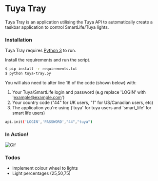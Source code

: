 # Tuya Tray

Tuya Tray is an application utilising the Tuya API to automatically create a taskbar application to control SmartLife/Tuya lights.


### Installation

Tuya Tray requires [Python 3](https://www.python.org/downloads/) to run.

Install the requirements and run the script.

```sh
$ pip install -r requirements.txt
$ python tuya-tray.py
```

You will also need to alter line 16 of the code (shown below) with:
 1. Your Tuya/SmartLife login and password (e.g replace 'LOGIN' with 'example@example.com')
 2. Your country code ("44" for UK users, "1" for US/Canadian users, etc)
 3. The application you're using ('tuya' for tuya users and 'smart_life' for smart life users)

```sh
api.init('LOGIN','PASSWORD',"44","tuya")
```
### In Action!

![Gif](https://i.imgur.com/jM0mK28.gif)





### Todos

 - Implement colour wheel to lights
 - Light percentages (25,50,75)
